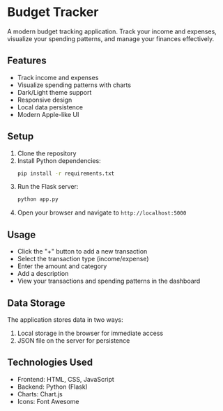 # Budget Tracker

A modern budget tracking application. Track your income and expenses, visualize your spending patterns, and manage your finances effectively.

## Features

- Track income and expenses
- Visualize spending patterns with charts
- Dark/Light theme support
- Responsive design
- Local data persistence
- Modern Apple-like UI

## Setup

1. Clone the repository
2. Install Python dependencies:
   ```bash
   pip install -r requirements.txt
   ```
3. Run the Flask server:
   ```bash
   python app.py
   ```
4. Open your browser and navigate to `http://localhost:5000`

## Usage

- Click the "+" button to add a new transaction
- Select the transaction type (income/expense)
- Enter the amount and category
- Add a description
- View your transactions and spending patterns in the dashboard

## Data Storage

The application stores data in two ways:
1. Local storage in the browser for immediate access
2. JSON file on the server for persistence

## Technologies Used

- Frontend: HTML, CSS, JavaScript
- Backend: Python (Flask)
- Charts: Chart.js
- Icons: Font Awesome 